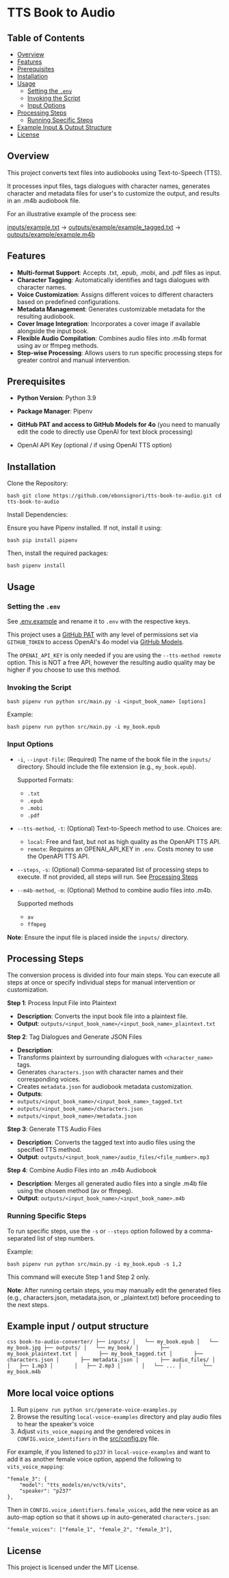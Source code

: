 # TTS Book to Audio

## Table of Contents

- [Overview](#overview)
- [Features](#features)
- [Prerequisites](#prerequisites)
- [Installation](#installation)
- [Usage](#usage)
  - [Setting the `.env`](#settings-the-env)
  - [Invoking the Script](#invoking-the-script)
  - [Input Options](#input-options)
- [Processing Steps](#processing-steps)
  - [Running Specific Steps](#running-specific-steps)
- [Example Input & Output Structure](#example-input--output-structure)
- [License](#license)

## Overview

This project converts text files into audiobooks using Text-to-Speech (TTS).

It processes input files, tags dialogues with character names, generates character and metadata files for user's to customize the output, and results in an .m4b audiobook file.

For an illustrative example of the process see:

[inputs/example.txt](./inputs/example.txt) -> [outputs/example/example_tagged.txt](./outputs/example/example_tagged.txt) -> [outputs/example/example.m4b](./outputs/example/example.m4b)

## Features

- **Multi-format Support**: Accepts .txt, .epub, .mobi, and .pdf files as input.
- **Character Tagging**: Automatically identifies and tags dialogues with character names.
- **Voice Customization**: Assigns different voices to different characters based on predefined configurations.
- **Metadata Management**: Generates customizable metadata for the resulting audiobook.
- **Cover Image Integration**: Incorporates a cover image if available alongside the input book.
- **Flexible Audio Compilation**: Combines audio files into .m4b format using av or ffmpeg methods.
- **Step-wise Processing**: Allows users to run specific processing steps for greater control and manual intervention.

## Prerequisites

- **Python Version**: Python 3.9

- **Package Manager**: Pipenv

- **GitHub PAT and access to GitHub Models for 4o** (you need to manually edit the code to directly use OpenAI for text block processing)

- OpenAI API Key (optional / if using OpenAI TTS option)

## Installation

Clone the Repository:

`bash
git clone https://github.com/ebonsignori/tts-book-to-audio.git
cd tts-book-to-audio
`

Install Dependencies:

Ensure you have Pipenv installed. If not, install it using:

`bash
pip install pipenv
`

Then, install the required packages:

`bash
pipenv install
`

## Usage


### Setting the `.env`

See [.env.example](./.env.example) and rename it to `.env` with the respective keys.

This project uses a [GitHub PAT](https://docs.github.com/en/authentication/keeping-your-account-and-data-secure/managing-your-personal-access-tokens) with any level of permissions set via `GITHUB_TOKEN` to access OpenAI's 4o model via [GitHub Models](https://docs.github.com/en/github-models).

The `OPENAI_API_KEY` is only needed if you are using the `--tts-method remote` option. This is NOT a free API, however the resulting audio quality may be higher if you choose to use this method.

### Invoking the Script

`bash
pipenv run python src/main.py -i <input_book_name> [options]
`

Example:

`bash
pipenv run python src/main.py -i my_book.epub
`

### Input Options

- `-i`, `--input-file`: (Required) The name of the book file in the `inputs/` directory. Should include the file extension (e.g., `my_book.epub`).

  Supported Formats:
    - `.txt`
    - `.epub`
    - `.mobi`
    - `.pdf`

- `--tts-method`, `-t`: (Optional) Text-to-Speech method to use. Choices are:
  - `local`: Free and fast, but not as high quality as the OpenAPI TTS API.
  - `remote`: Requires an OPENAI_API_KEY in `.env`. Costs money to use the OpenAPI TTS API.

- `--steps`, `-s`: (Optional) Comma-separated list of processing steps to execute. If not provided, all steps will run. See [Processing Steps](#processing-steps)

- `--m4b-method`, `-m`: (Optional) Method to combine audio files into .m4b.

  Supported methods
    - `av`
    - `ffmpeg`

**Note**: Ensure the input file is placed inside the `inputs/` directory.

## Processing Steps

The conversion process is divided into four main steps. You can execute all steps at once or specify individual steps for manual intervention or customization.

**Step 1**: Process Input File into Plaintext
- **Description**: Converts the input book file into a plaintext file.
- **Output**: `outputs/<input_book_name>/<input_book_name>_plaintext.txt`

**Step 2**: Tag Dialogues and Generate JSON Files
- **Description**:
 - Transforms plaintext by surrounding dialogues with `<character_name>` tags.
 - Generates `characters.json` with character names and their corresponding voices.
 - Creates `metadata.json` for audiobook metadata customization.
- **Outputs**:
 - `outputs/<input_book_name>/<input_book_name>_tagged.txt`
 - `outputs/<input_book_name>/characters.json`
 - `outputs/<input_book_name>/metadata.json`

**Step 3**: Generate TTS Audio Files
- **Description**: Converts the tagged text into audio files using the specified TTS method.
- **Output**: `outputs/<input_book_name>/audio_files/<file_number>.mp3`

**Step 4**: Combine Audio Files into an .m4b Audiobook
- **Description**: Merges all generated audio files into a single .m4b file using the chosen method (av or ffmpeg).
- **Output**: `outputs/<input_book_name>/<input_book_name>.m4b`

### Running Specific Steps

To run specific steps, use the `-s` or `--steps` option followed by a comma-separated list of step numbers.

Example:

`bash
pipenv run python src/main.py -i my_book.epub -s 1,2
`

This command will execute Step 1 and Step 2 only.

**Note**: After running certain steps, you may manually edit the generated files (e.g., characters.json, metadata.json, or \_plaintext.txt) before proceeding to the next steps.

## Example input / output structure

`css
book-to-audio-converter/
├── inputs/
│   └── my_book.epub
│   └── my_book.jpg
├── outputs/
│   └── my_book/
│       ├── my_book_plaintext.txt
│       ├── my_book_tagged.txt
│       ├── characters.json
│       ├── metadata.json
│       ├── audio_files/
│       │   ├── 1.mp3
│       │   ├── 2.mp3
│       │   └── ...
│       └── my_book.m4b
`

## More local voice options

1. Run `pipenv run python src/generate-voice-examples.py` 
2. Browse the resulting `local-voice-examples` directory and play audio files to hear the speaker's voice
3. Adjust `vits_voice_mapping` and the gendered voices in `CONFIG.voice_identifiers` in the [src/config.py](./src/config.py) file. 

For example, if you listened to `p237` in `local-voice-examples` and want to add it as another female voice option, append the following to `vits_voice_mapping`:

```
"female_3": {
    "model": "tts_models/en/vctk/vits",
    "speaker": "p237"
},
```

Then in `CONFIG.voice_identifiers.female_voices`, add the new voice as an auto-map option so that it shows up in auto-generated `characters.json`:

```
"female_voices": ["female_1", "female_2", "female_3"],
```

## License

This project is licensed under the MIT License.
